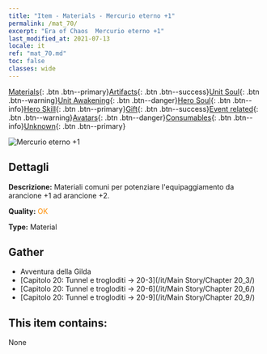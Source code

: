 ```yaml
---
title: "Item - Materials - Mercurio eterno +1"
permalink: /mat_70/
excerpt: "Era of Chaos  Mercurio eterno +1"
last_modified_at: 2021-07-13
locale: it
ref: "mat_70.md"
toc: false
classes: wide
---
```

 [Materials](/ItemsIT/){: .btn .btn--primary}[Artifacts](/ItemsIT/Artifacts/){: .btn .btn--success}[Unit Soul](/ItemsIT/UnitSoul/){: .btn .btn--warning}[Unit Awakening](/ItemsIT/UnitAwakening/){: .btn .btn--danger}[Hero Soul](/ItemsIT/HeroSoul/){: .btn .btn--info}[Hero Skill](/ItemsIT/HeroSkill/){: .btn .btn--primary}[Gift](/ItemsIT/Gift/){: .btn .btn--success}[Event related](/ItemsIT/Events/){: .btn .btn--warning}[Avatars](/ItemsIT/Avatars/){: .btn .btn--danger}[Consumables](/ItemsIT/Consumables/){: .btn .btn--info}[Unknown](/ItemsIT/Unknown/){: .btn .btn--primary}

 ![Mercurio eterno +1](/images/t/i_cailiao_shuiyin3.png)

## Dettagli
 **Descrizione:** Materiali comuni per potenziare l'equipaggiamento da arancione +1 ad arancione +2.

 **Quality:** <span style="color: #FF8C00">OK</span>

 **Type:** Material

## Gather

*    Avventura della Gilda 
*    [Capitolo 20: Tunnel e trogloditi -> 20-3](/it/Main Story/Chapter 20_3/) 
*    [Capitolo 20: Tunnel e trogloditi -> 20-6](/it/Main Story/Chapter 20_6/) 
*    [Capitolo 20: Tunnel e trogloditi -> 20-9](/it/Main Story/Chapter 20_9/) 

## This item contains:

  None

